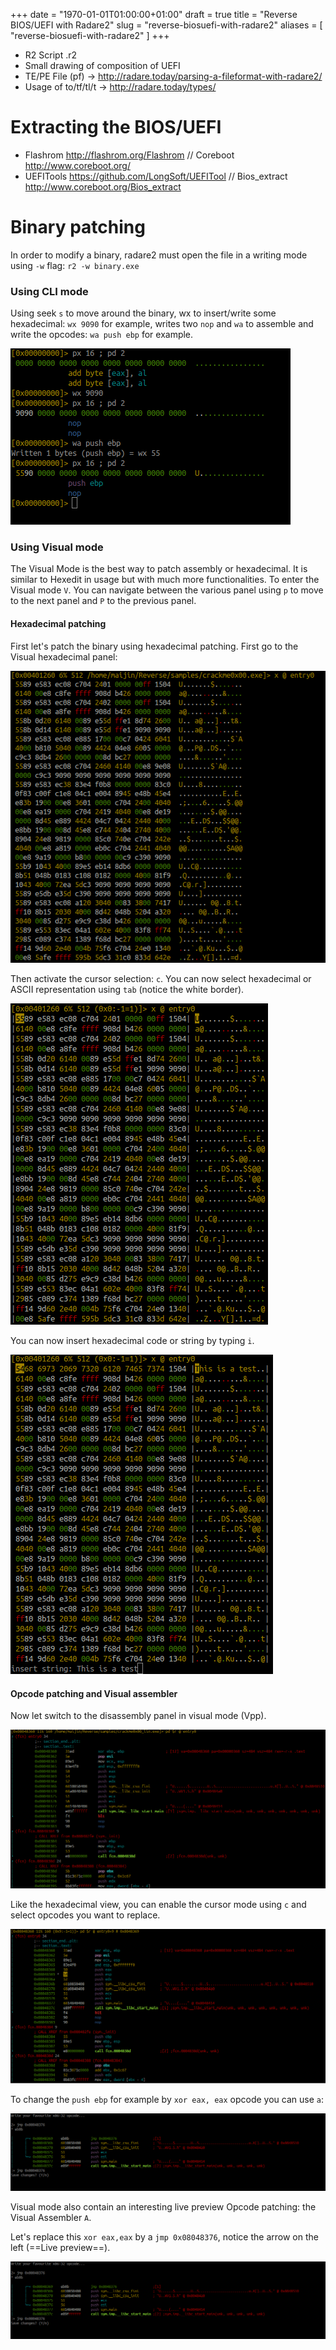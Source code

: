 +++
date = "1970-01-01T01:00:00+01:00"
draft = true
title = "Reverse BIOS/UEFI with Radare2"
slug = "reverse-biosuefi-with-radare2"
aliases = [
	"reverse-biosuefi-with-radare2"
]
+++

* R2 Script .r2
* Small drawing of composition of UEFI
* TE/PE File (pf) -> http://radare.today/parsing-a-fileformat-with-radare2/
* Usage of to/tf/tl/t -> http://radare.today/types/

# Extracting the BIOS/UEFI

* Flashrom http://flashrom.org/Flashrom // Coreboot http://www.coreboot.org/
* UEFITools https://github.com/LongSoft/UEFITool // Bios\_extract http://www.coreboot.org/Bios_extract

# Binary patching

In order to modify a binary, radare2 must open the file in a writing mode using `-w` flag: `r2 -w binary.exe`

### Using CLI mode

Using seek `s` to move around the binary, wx to insert/write some hexadecimal: `wx 9090` for example, writes two `nop` and `wa` to assemble and write the opcodes: `wa push ebp` for example.

![wx and wa](/images/wxwa-1.png)

### Using Visual mode

The Visual Mode is the best way to patch assembly or hexadecimal. It is similar to Hexedit in usage but with much more functionalities. To enter the Visual mode `V`. You can navigate between the various panel using `p` to move to the next panel and `P` to the previous panel.

#### Hexadecimal patching

First let's patch the binary using hexadecimal patching. First go to the Visual hexadecimal panel:

![Visual Mode](/images/V.png)

Then activate the cursor selection: `c`. You can now select hexadecimal or ASCII representation using `tab` (notice the white border).

![Cursor mode](/images/Vc.png)

You can now insert hexadecimal code or string by typing `i`.

![Insert String](/images/Vcadd.png)

#### Opcode patching and Visual assembler

Now let switch to the disassembly panel in visual mode (Vpp).

![Visual Mode: Disassembly mode](/images/VisualDisassembly.png)

Like the hexadecimal view, you can enable the cursor mode using `c` and select opcodes you want to replace.

![Cursor mode in Disassembly](/images/Vcc.png)

To change the `push ebp` for example by `xor eax, eax` opcode you can use `a`:

![Va](/images/Va.png)

Visual mode also contain an interesting live preview Opcode patching: the Visual Assembler `A`.

Let's replace this `xor eax,eax` by a `jmp 0x08048376`, notice the arrow on the left (==Live preview==).

![Visual Assembler](/images/VA.png)